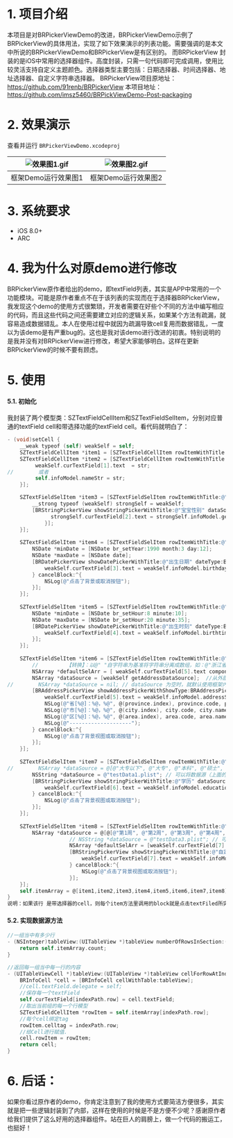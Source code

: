 # 1. 项目介绍
本项目是对BRPickerViewDemo的改进，BRPickerViewDemo示例了BRPickerView的具体用法，实现了如下效果演示的列表功能。需要强调的是本文中所说的BRPickerViewDemo和BRPickerView是有区别的。
而BRPickerView 封装的是iOS中常用的选择器组件。高度封装，只需一句代码即可完成调用，使用比较灵活支持自定义主题颜色。选择器类型主要包括：日期选择器、时间选择器、地址选择器、自定义字符串选择器。
BRPickerView项目原地址：https://github.com/91renb/BRPickerView
本项目地址：https://github.com/imsz5460/BRPickViewDemo-Post-packaging


# 2. 效果演示

查看并运行 `BRPickerViewDemo.xcodeproj`

| ![效果图1.gif](https://upload-images.jianshu.io/upload_images/4320229-18cb883107d9db4d.gif?imageMogr2/auto-orient/strip) | ![效果图2.gif](https://upload-images.jianshu.io/upload_images/4320229-bb9643f32d1eca75.gif?imageMogr2/auto-orient/strip) |
| :--------------------------------------: | :--------------------------------------: |
|               框架Demo运行效果图1               |               框架Demo运行效果图2               |


# 3. 系统要求

- iOS 8.0+
- ARC

# 4. 我为什么对原demo进行修改
BRPickerView原作者给出的demo，即textField列表，其实是APP中常用的一个功能模块。可能是原作者重点不在于该列表的实现而在于选择器BRPickerView，我发现这个demo的使用方式很繁琐，开发者需要在好些个不同的方法中编写相应的代码，而且这些代码之间还需要建立对应的逻辑关系，如果某个方法有疏漏，就容易造成数据错乱。本人在使用过程中就因为疏漏导致cell复用而数据错乱，一度以为该demo是有严重bug的。这也是我对该demo进行改进的初衷。特别说明的是我并没有对BRPickerView进行修改，希望大家能够明白。这样在更新BRPickerView的时候不要有顾虑。

# 5. 使用
#### 5.1. 初始化
我封装了两个模型类：SZTextFieldCellItem和SZTextFieldSelItem，分别对应普通的textField cell和带选择功能的textField cell。看代码就明白了：
```objective-c
- (void)setCell {
    __weak typeof (self) weakSelf = self;
    SZTextFieldCellItem *item1 = [SZTextFieldCellItem rowItemWithTitle: @"姓名" placeholder: @"请输入姓名" isNeedStar:YES];
    SZTextFieldCellItem *item2 = [SZTextFieldCellItem rowItemWithTitle: @"姓名" placeholder: @"请输入姓名" isNeedStar:NO editingBlock:^(NSString *str) {
         weakSelf.curTextField[1].text  = str;
//        或者
         self.infoModel.nameStr = str;
    }];

    SZTextFieldSelItem *item3 = [SZTextFieldSelItem rowItemWithTitle:@"性别" placeholder:@"请选择" tapAcitonBlock:^{
        __strong typeof (weakSelf) strongSelf = weakSelf;
        [BRStringPickerView showStringPickerWithTitle:@"宝宝性别" dataSource:@[@"男", @"女", @"其他"] defaultSelValue:weakSelf.curTextField[2].text resultBlock:^(id selectValue) {
              strongSelf.curTextField[2].text = strongSelf.infoModel.genderStr = selectValue;
            }];
    }];
    
    SZTextFieldSelItem *item4 = [SZTextFieldSelItem rowItemWithTitle:@"出生日期" placeholder:@"请选择" tapAcitonBlock:^{
        NSDate *minDate = [NSDate br_setYear:1990 month:3 day:12];
        NSDate *maxDate = [NSDate date];
        [BRDatePickerView showDatePickerWithTitle:@"出生日期" dateType:BRDatePickerModeYMD defaultSelValue:weakSelf.curTextField[3].text minDate:minDate maxDate:maxDate isAutoSelect:YES themeColor:nil resultBlock:^(NSString *selectValue) {
            weakSelf.curTextField[3].text = weakSelf.infoModel.birthdayStr = selectValue;
        } cancelBlock:^{
            NSLog(@"点击了背景或取消按钮");
        }];
    }];
    
    SZTextFieldSelItem *item5 = [SZTextFieldSelItem rowItemWithTitle:@"出生时刻" placeholder:@"请选择" tapAcitonBlock:^{
        NSDate *minDate = [NSDate br_setHour:8 minute:10];
        NSDate *maxDate = [NSDate br_setHour:20 minute:35];
        [BRDatePickerView showDatePickerWithTitle:@"出生时刻" dateType:BRDatePickerModeTime defaultSelValue:weakSelf.curTextField[4].text minDate:minDate maxDate:maxDate isAutoSelect:YES themeColor:[UIColor orangeColor] resultBlock:^(NSString *selectValue) {
            weakSelf.curTextField[4].text = weakSelf.infoModel.birthtimeStr = selectValue;
        }];
    }];
    
    SZTextFieldSelItem *item6 = [SZTextFieldSelItem rowItemWithTitle:@"出生地址" placeholder:@"请选择" tapAcitonBlock:^{
        //         【转换】：以@" "自字符串为基准将字符串分离成数组，如：@"浙江省 杭州市 西湖区" ——》@[@"浙江省", @"杭州市", @"西湖区"]
        NSArray *defaultSelArr = [ weakSelf.curTextField[5].text componentsSeparatedByString:@" "];
        NSArray *dataSource = [weakSelf getAddressDataSource];  //从外部传入地区数据源
//        NSArray *dataSource = nil; // dataSource 为空时，就默认使用框架内部提供的数据源（即 BRCity.plist）
        [BRAddressPickerView showAddressPickerWithShowType:BRAddressPickerModeArea dataSource:dataSource defaultSelected:defaultSelArr isAutoSelect:YES themeColor:nil resultBlock:^(BRProvinceModel *province, BRCityModel *city, BRAreaModel *area) {
            weakSelf.curTextField[5].text = weakSelf.infoModel.addressStr = [NSString stringWithFormat:@"%@ %@ %@", province.name, city.name, area.name];
            NSLog(@"省[%@]：%@，%@", @(province.index), province.code, province.name);
            NSLog(@"市[%@]：%@，%@", @(city.index), city.code, city.name);
            NSLog(@"区[%@]：%@，%@", @(area.index), area.code, area.name);
            NSLog(@"--------------------");
        } cancelBlock:^{
            NSLog(@"点击了背景视图或取消按钮");
        }];
    }];
    
    SZTextFieldSelItem *item7 = [SZTextFieldSelItem rowItemWithTitle:@"学历" placeholder:@"请选择" tapAcitonBlock:^{
//        NSArray *dataSource = @[@"大专以下", @"大专", @"本科", @"硕士", @"博士", @"博士后"];
        NSString *dataSource = @"testData1.plist"; // 可以将数据源（上面的数组）放到plist文件中
        [BRStringPickerView showStringPickerWithTitle:@"学历" dataSource:dataSource defaultSelValue:weakSelf.curTextField[6].text isAutoSelect:YES themeColor:nil resultBlock:^(id selectValue) {
            weakSelf.curTextField[6].text = weakSelf.infoModel.educationStr = selectValue;
        } cancelBlock:^{
            NSLog(@"点击了背景视图或取消按钮");
        }];
    }];
    
    SZTextFieldSelItem *item8 = [SZTextFieldSelItem rowItemWithTitle:@"其他" placeholder:@"请选择" tapAcitonBlock:^{
        NSArray *dataSource = @[@[@"第1周", @"第2周", @"第3周", @"第4周", @"第5周", @"第6周", @"第7周"], @[@"第1天", @"第2天", @"第3天", @"第4天", @"第5天", @"第6天", @"第7天"]];
                    // NSString *dataSource = @"testData3.plist"; // 可以将数据源（上面的数组）放到plist文件中
                    NSArray *defaultSelArr = [weakSelf.curTextField[7].text componentsSeparatedByString:@"，"];
                    [BRStringPickerView showStringPickerWithTitle:@"自定义多列字符串" dataSource:dataSource defaultSelValue:defaultSelArr isAutoSelect:YES themeColor:BR_RGB_HEX(0xff7998, 1.0f) resultBlock:^(id selectValue) {
                        weakSelf.curTextField[7].text = weakSelf.infoModel.otherStr = [NSString stringWithFormat:@"%@，%@", selectValue[0], selectValue[1]];
                    } cancelBlock:^{
                        NSLog(@"点击了背景视图或取消按钮");
                    }];
    }];
    self.itemArray = @[item1,item2,item3,item4,item5,item6,item7,item8];
}
说明：如果该行 是带选择器的cell，则每个item方法里调用的block就是点击textFiled所实现的方法。这样你甚至可以灵活改用其他选择器控件。关于BRPickerView选择器的详细使用方法可以参阅原作者项目说明。
```
#### 5.2. 实现数据源方法
```objective-c
//一组当中有多少行
- (NSInteger)tableView:(UITableView *)tableView numberOfRowsInSection:(NSInteger)section {
    return self.itemArray.count;
}

//返回每一组当中每一行的内容
- (UITableViewCell *)tableView:(UITableView *)tableView cellForRowAtIndexPath:(NSIndexPath *)indexPath {
    BRInfoCell *cell = [BRInfoCell cellWithTable:tableView];
    //cell.textField.delegate = self;
    //保存每一个textField
    self.curTextField[indexPath.row] = cell.textField;
    //取出当前组的每一个行模型
    SZTextFieldCellItem *rowItem = self.itemArray[indexPath.row];
    //每个cell绑定tag
    rowItem.celltag = indexPath.row;
    //给Cell进行赋值.
    cell.rowItem = rowItem;
    return cell;
}
```

# 6. 后话：
如果你看过原作者的demo，你肯定注意到了我的使用方式要简洁方便很多，其实就是把一些逻辑封装到了内部，这样在使用的时候是不是方便不少呢？感谢原作者给我们提供了这么好用的选择器组件。站在巨人的肩膀上，做一个代码的搬运工，也挺好！

